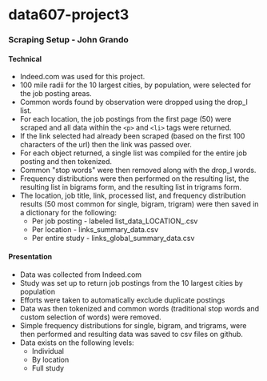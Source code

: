 # data607-project3


### Scraping Setup - John Grando

#### Technical

- Indeed.com was used for this project.
- 100 mile radii for the 10 largest cities, by population, were selected for the job posting areas.
- Common words found by observation were dropped using the drop_l list.
- For each location, the job postings from the first page (50) were scraped and all data within the `<p>` and `<li>` tags were returned.
- If the link selected had already been scraped (based on the first 100 characters of the url) then the link was passed over.
- For each object returned, a single list was compiled for the entire job posting and then tokenized.
- Common "stop words" were then removed along with the drop_l words.
- Frequency distributions were then performed on the resulting list, the resulting list in bigrams form, and the resulting list in trigrams form.
- The location, job title, link, processed list, and frequency distribution results (50 most common for single, bigram, trigram) were then saved in a dictionary for the following:
  - Per job posting - labeled list_data_LOCATION_.csv
  - Per location - links_summary_data.csv
  - Per entire study - links_global_summary_data.csv

#### Presentation
- Data was collected from Indeed.com
- Study was set up to return job postings from the 10 largest cities by population
- Efforts were taken to automatically exclude duplicate postings
- Data was then tokenized and common words (traditional stop words and custom selection of words) were removed.
- Simple frequency distributions for single, bigram, and trigrams, were then performed and resulting data was saved to csv files on github.
- Data exists on the following levels:
  - Individual
  - By location
  - Full study
